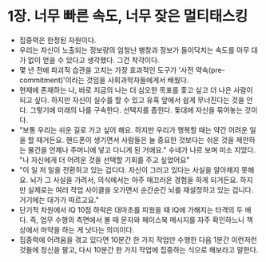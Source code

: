 # 1장. 너무 빠른 속도, 너무 잦은 멀티태스킹

- 집중력은 한정된 자원이다.
- 우리는 자신이 노출되는 정보량의 엄청난 팽창과 정보가 들이닥치는 속도를 아무 대가 없이 얻을 수 있다고 생각했다. 그건 착각이다.
- 몇 년 전에 파괴적 습관을 고치는 가장 효과적인 도구가 '사전 약속(pre-commitment)'이라는 것임을 사회과학자들에게서 배웠다.
- 현재에 존재하는 나, 바로 지금의 나는 더 심오한 목표를 좇고 싶고 더 나은 사람이 되고 싶다. 하지만 자신이 실수를 할 수 있고 유혹 앞에서 쉽게 무너진다는 것을 안다. 그렇기에 미래의 나를 구속한다. 선택지를 좁힌다. 돛대에 자신을 묶어놓는 것이다.
- "보통 우리는 쉬운 길로 가고 싶어 해요. 하지만 우리가 행복할 때는 약간 어려운 일을 할 때거든요. 핸드폰이 생기면서 사람들은 늘 중요한 것보다는 쉬운 것을 제안하는 물건을 언제나 주머니에 넣고 다니게 된 거에요." 수네가 나르 보며 미소 지었다. "나 자신에게 더 어려운 것을 선택할 기회를 주고 싶었어요"
- "이 일 저 일을 전환하고 있는 겁디다. 자신이 그러고 있다는 사실을 알아채지 못해요. 뇌가 그 사실을 가려서, 의식에서는 아주 매끄러운 경험을 하게 되거든요. 하지만 실제로는 여러 작업 사이클을 오가면서 순간순간 뇌를 재설정하고 있는 겁니다. 거기에는 대가가 따르고요."
- 단기적 차원에서 IQ 10점 하락은 대마초를 피웠을 때 IQ에 가해지는 타격의 두 배다. 즉, 업무 수행의 측면에서 볼 때 문자와 페이스북 메시지를 자주 확인하느니 책상에서 마약을 하는 게 낫다는 의미이다.
- 집중력에 어려움을 겪고 있다면 10분간 한 가지 작업만 수행한 다음 1분간 이런저런 것들에 정신을 팔고, 다시 10분간 한 가지 작업에 집중하는 식으로 해보라고 말한다.